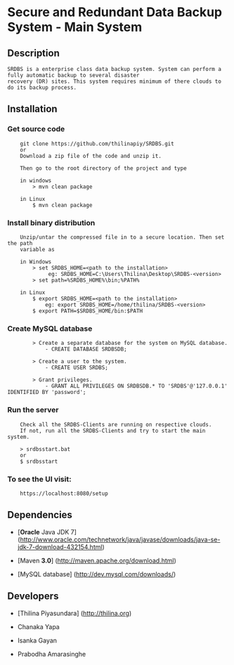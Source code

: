 # Secure and Redundant Data Backup System - Main System

## Description

    SRDBS is a enterprise class data backup system. System can perform a fully automatic backup to several disaster 
    recovery (DR) sites. This system requires minimum of there clouds to do its backup process.

## Installation

### Get source code

		git clone https://github.com/thilinapiy/SRDBS.git
		or
		Download a zip file of the code and unzip it.

		Then go to the root directory of the project and type

		in windows
			> mvn clean package

		in Linux
			$ mvn clean package

### Install binary distribution

        Unzip/untar the compressed file in to a secure location. Then set the path
        variable as

        in Windows
            > set SRDBS_HOME=<path to the installation>
                 eg: SRDBS_HOME=C:\Users\Thilina\Desktop\SRDBS-<version>
            > set path=%SRDBS_HOME%\bin;%PATH%

        in Linux
            $ export SRDBS_HOME=<path to the installation>
                eg: export SRDBS_HOME=/home/thilina/SRDBS-<version>
            $ export PATH=$SRDBS_HOME/bin:$PATH

### Create MySQL database

            > Create a separate database for the system on MySQL database.
                - CREATE DATABASE SRDBSDB;

            > Create a user to the system.
                - CREATE USER SRDBS;

            > Grant privileges.
                - GRANT ALL PRIVILEGES ON SRDBSDB.* TO 'SRDBS'@'127.0.0.1' IDENTIFIED BY 'password';

### Run the server

        Check all the SRDBS-Clients are running on respective clouds.
        If not, run all the SRDBS-Clients and try to start the main system.

        > srdbsstart.bat
        or
        $ srdbsstart

### To see the UI visit:

        https://localhost:8080/setup

## Dependencies

- [__Oracle__ Java JDK 7] (http://www.oracle.com/technetwork/java/javase/downloads/java-se-jdk-7-download-432154.html)

- [Maven __3.0__] (http://maven.apache.org/download.html)

- [MySQL database] (http://dev.mysql.com/downloads/)

## Developers

- [Thilina Piyasundara] (http://thilina.org)

- Chanaka Yapa

- Isanka Gayan

- Prabodha Amarasinghe
